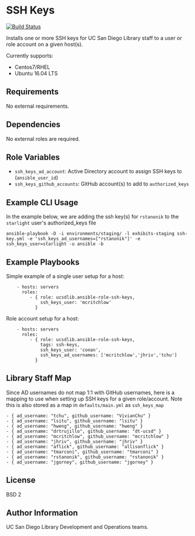 SSH Keys
=========

[![Build Status](https://travis-ci.org/ucsdlib/ansible-role-ssh-keys.svg?branch=master)](https://travis-ci.org/ucsdlib/ansible-role-ssh-keys)

Installs one or more SSH keys for UC San Diego Library staff to a user or role
account on a given host(s).

Currently supports:
* Centos7/RHEL
* Ubuntu 16.04 LTS

Requirements
------------

No external requirements.

Dependencies
------------

No external roles are required.

Role Variables
--------------

* `ssh_keys_ad_account`: Active Directory account to assign SSH keys to
  (`ansible_user_id`)
* `ssh_keys_github_accounts`: GitHub account(s) to add to `authorized_keys`

Example CLI Usage
-----------------

In the example below, we are adding the ssh key(s) for `rstanonik` to the
`starlight` user's authorized_keys file

```
ansible-playbook -D -i environments/staging/ -l exhibits-staging ssh-key.yml -e 'ssh_keys_ad_usernames=["rstanonik"]' -e ssh_keys_user=starlight -u ansible -b
```

Example Playbooks
----------------

Simple example of a single user setup for a host:
```
    - hosts: servers
      roles:
         - { role: ucsdlib.ansible-role-ssh-keys,
             ssh_keys_user: 'mcritchlow'
           }
```

Role account setup for a host:
```
    - hosts: servers
      roles:
         - { role: ucsdlib.ansible-role-ssh-keys,
             tags: ssh-keys,
             ssh_keys_user: 'conan',
             ssh_keys_ad_usernames: ['mcritchlow','jhriv','tchu']
           }
```

Library Staff Map
----------------
Since AD usernames do not map 1:1 with GitHub usernames, here is a mapping to
use when setting up SSH keys for a given role/account. Note this is also stored
as a map in `defaults/main.yml` as `ssh_keys_map`

```
- { ad_username: "tchu", github_username: "VivianChu" }
- { ad_username: "lsitu", github_username: "lsitu" }
- { ad_username: "hweng", github_username: "hweng" }
- { ad_username: "drtrujillo", github_username: "dt-ucsd" }
- { ad_username: "mcritchlow", github_username: "mcritchlow" }
- { ad_username: "jhriv", github_username: "jhriv" }
- { ad_username: "aflick", github_username: "allisonflick" }
- { ad_username: "tmarconi", github_username: "tmarconi" }
- { ad_username: "rstanonik", github_username: "rstanonik" }
- { ad_username: "jgorney", github_username: "jgorney" }
```

License
-------

BSD 2

Author Information
------------------

UC San Diego Library Development and Operations teams.

